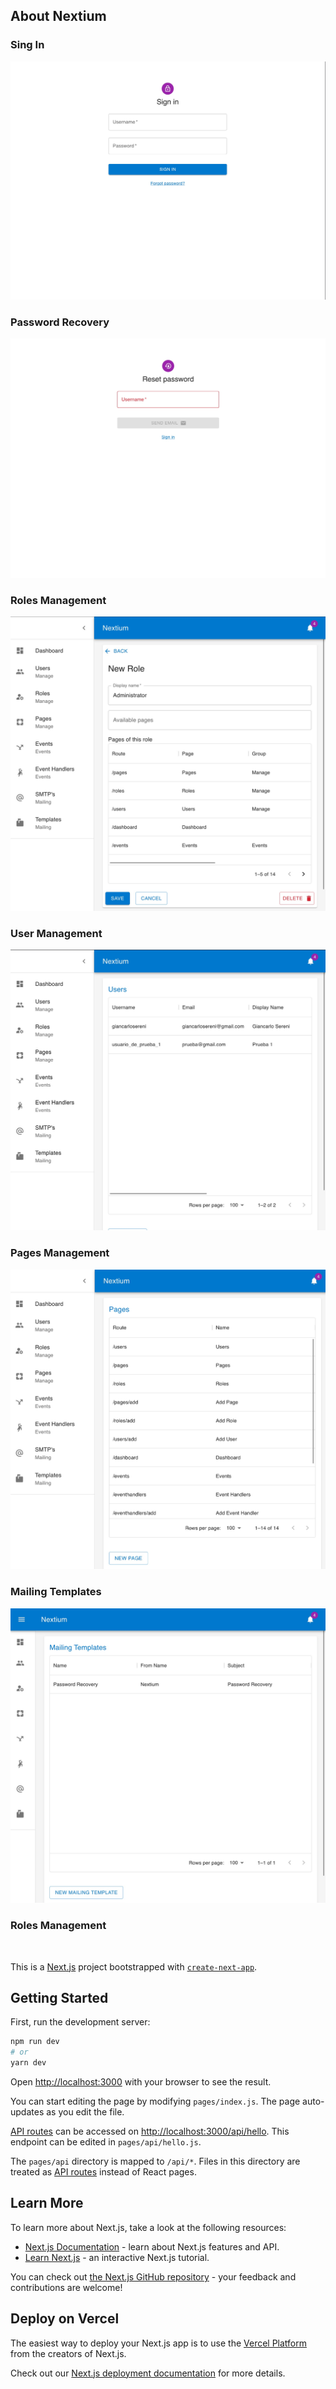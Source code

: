 ## About Nextium

### Sing In

![Sign In](https://github.com/janke184/nextium/blob/e749d8bab67586ed3405e9b6711d99b600c591ad/public/img/screenshots/01%20-%20Signin.jpg?raw=true)


### Password Recovery

![Password Recovery](https://github.com/janke184/nextium/blob/main/public/img/screenshots/02%20-%20password%20recovery.jpg?raw=true)


### Roles Management
![Roles Management](https://github.com/janke184/nextium/blob/main/public/img/screenshots/03%20-%20Roles%20Management.jpg?raw=true)


### User Management
![User Management](https://github.com/janke184/nextium/blob/main/public/img/screenshots/03%20-%20User%20Management.jpg?raw=true)


### Pages Management
![Pages Management](https://github.com/janke184/nextium/blob/main/public/img/screenshots/04%20-%20Pages%20Management.jpg?raw=true)


### Mailing Templates
![Mailing Templates](https://github.com/janke184/nextium/blob/main/public/img/screenshots/05%20-%20Mailgin%20Templates.jpg?raw=true)


### Roles Management
![]()




This is a [Next.js](https://nextjs.org/) project bootstrapped with [`create-next-app`](https://github.com/vercel/next.js/tree/canary/packages/create-next-app).

## Getting Started

First, run the development server:

```bash
npm run dev
# or
yarn dev
```

Open [http://localhost:3000](http://localhost:3000) with your browser to see the result.

You can start editing the page by modifying `pages/index.js`. The page auto-updates as you edit the file.

[API routes](https://nextjs.org/docs/api-routes/introduction) can be accessed on [http://localhost:3000/api/hello](http://localhost:3000/api/hello). This endpoint can be edited in `pages/api/hello.js`.

The `pages/api` directory is mapped to `/api/*`. Files in this directory are treated as [API routes](https://nextjs.org/docs/api-routes/introduction) instead of React pages.

## Learn More

To learn more about Next.js, take a look at the following resources:

- [Next.js Documentation](https://nextjs.org/docs) - learn about Next.js features and API.
- [Learn Next.js](https://nextjs.org/learn) - an interactive Next.js tutorial.

You can check out [the Next.js GitHub repository](https://github.com/vercel/next.js/) - your feedback and contributions are welcome!

## Deploy on Vercel

The easiest way to deploy your Next.js app is to use the [Vercel Platform](https://vercel.com/new?utm_medium=default-template&filter=next.js&utm_source=create-next-app&utm_campaign=create-next-app-readme) from the creators of Next.js.

Check out our [Next.js deployment documentation](https://nextjs.org/docs/deployment) for more details.